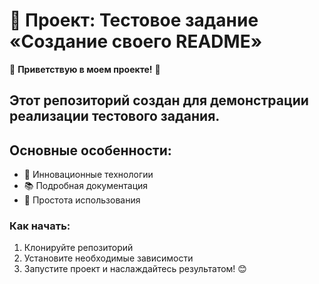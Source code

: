 # 🚀 Проект: Тестовое задание «Создание своего README» 

🌟 **Приветствую в моем проекте!** 🌟  

Этот репозиторий создан для демонстрации реализации тестового задания.
---
## Основные особенности:
- 🚀 Инновационные технологии
- 📚 Подробная документация
- 🎯 Простота использования

### Как начать:
1. Клонируйте репозиторий
2. Установите необходимые зависимости
3. Запустите проект и наслаждайтесь результатом! 😊
